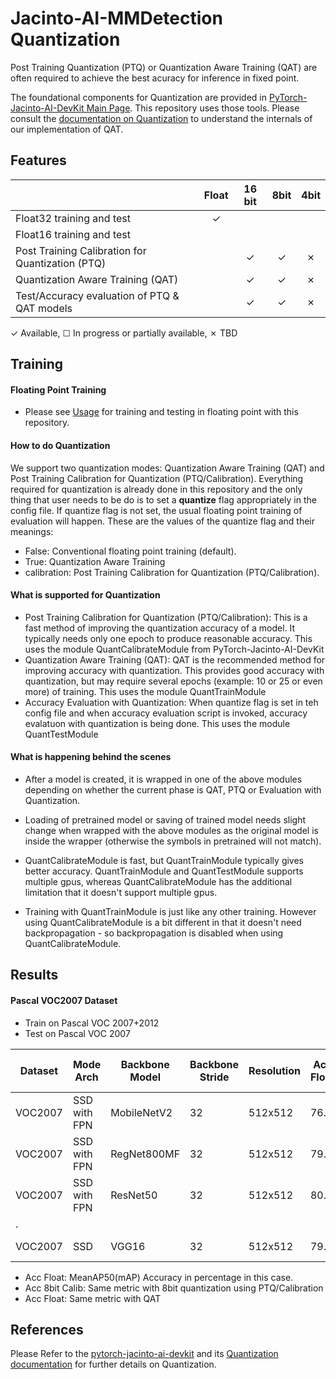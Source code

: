 # Jacinto-AI-MMDetection Quantization

Post Training Quantization (PTQ) or Quantization Aware Training (QAT) are often required to achieve the best acuracy for inference in fixed point. 

The foundational components for Quantization are provided in [PyTorch-Jacinto-AI-DevKit Main Page](https://bitbucket.itg.ti.com/projects/JACINTO-AI/repos/pytorch-jacinto-ai-devkit/browse/). This repository uses those tools. Please consult the [documentation on Quantization](https://git.ti.com/cgit/jacinto-ai/pytorch-jacinto-ai-devkit/about/docs/Quantization.md) to understand the internals of our implementation of QAT.


## Features

|                                                  | Float    | 16 bit   | 8bit     | 4bit     |
|--------------------                              |:--------:|:--------:|:--------:|:--------:|
| Float32 training and test                        |✓         |          |          |          |
| Float16 training and test                        |          |          |          |          |
| Post Training Calibration for Quantization (PTQ) |          | ✓        | ✓        |✗         |
| Quantization Aware Training (QAT)                |          | ✓        | ✓        |✗         |
| Test/Accuracy evaluation of PTQ & QAT models     |          | ✓        | ✓        |✗         |

✓ Available, ☐ In progress or partially available, ✗ TBD


## Training

#### Floating Point Training
- Please see [Usage](./docs/usage.md) for training and testing in floating point with this repository.


#### How to do Quantization

We support two quantization modes: Quantization Aware Training (QAT) and Post Training Calibration for Quantization (PTQ/Calibration). Everything required for quantization is already done in this repository and the only thing that user needs to be do is to set a **quantize** flag appropriately in the config file. If quantize flag is not set, the usual floating point training of evaluation will happen. These are the values of the quantize flag and their meanings:
- False: Conventional floating point training (default).
- True: Quantization Aware Training
- calibration: Post Training Calibration for Quantization (PTQ/Calibration).


#### What is supported for Quantization

- Post Training Calibration for Quantization (PTQ/Calibration): This is a fast method of improving the quantization accuracy of a model. It typically needs only one epoch to produce reasonable accuracy. This uses the module QuantCalibrateModule from PyTorch-Jacinto-AI-DevKit<br>
- Quantization Aware Training (QAT): QAT is the recommended method for improving accuracy with quantization. This provides good accuracy with quantization, but may require several epochs (example: 10 or 25 or even more) of training. This uses the module QuantTrainModule<br>
- Accuracy Evaluation with Quantization: When quantize flag is set in teh config file and when accuracy evaluation script is invoked, accuracy evalatuon with quantization is being done. This uses the module QuantTestModule<br>


#### What is happening behind the scenes   
- After a model is created, it is wrapped in one of the above modules depending on whether the current phase is QAT, PTQ or Evaluation with Quantization.

- Loading of pretrained model or saving of trained model needs slight change when wrapped with the above modules as the original model is inside the wrapper (otherwise the symbols in pretrained will not match).

- QuantCalibrateModule is fast, but QuantTrainModule typically gives better accuracy. QuantTrainModule and QuantTestModule supports multiple gpus, whereas QuantCalibrateModule has the additional limitation that it doesn't support multiple gpus. 

- Training with QuantTrainModule is just like any other training. However using QuantCalibrateModule is a bit different in that it doesn't need backpropagation - so backpropagation is disabled when using QuantCalibrateModule.


## Results

#### Pascal VOC2007 Dataset
- Train on Pascal VOC 2007+2012
- Test on Pascal VOC 2007

|Dataset    |Mode Arch        |Backbone Model |Backbone Stride|Resolution |Acc Float|Acc 8bit Calib|Acc 8bit QAT|Model Config File                      |
|---------  |----------       |-----------    |-------------- |-----------|-------- |-------       |----------  |----------                             |
|VOC2007    |SSD with FPN     |MobileNetV2    |32             |512x512    |76.1     |75.4          |75.4        |configs/ssd/ ssd_mobilenet_fpn.py|
|VOC2007    |SSD with FPN     |RegNet800MF    |32             |512x512    |79.7     |79.0          |79.5        |configs/ssd/ ssd_regnet_fpn.py   |
|VOC2007    |SSD with FPN     |ResNet50       |32             |512x512    |80.5     |77.0          |79.5        |configs/ssd/ ssd_resnet_fpn.py   |
|.
|VOC2007    |SSD              |VGG16          |32             |512x512    |79.8     |              |            |mmdetection/configs/pascal_voc/ ssd512_voc0712.py   |

- Acc Float: MeanAP50(mAP) Accuracy in percentage in this case.
- Acc 8bit Calib: Same metric with 8bit quantization using PTQ/Calibration 
- Acc Float: Same metric with QAT


## References
Please Refer to the [pytorch-jacinto-ai-devkit](https://git.ti.com/cgit/jacinto-ai/pytorch-jacinto-ai-devkit/about/) and its [Quantization documentation](https://git.ti.com/cgit/jacinto-ai/pytorch-jacinto-ai-devkit/about/docs/Quantization.md) for further details on Quantization. 